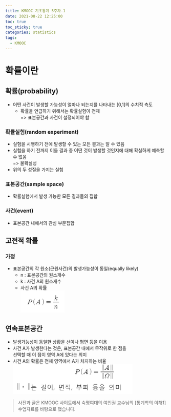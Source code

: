 ```yaml
---
title: KMOOC 기초통계 5주차-1
date: 2021-08-22 12:25:00
toc: true
toc_sticky: true
categories: statistics
tags:
  - KMOOC
---
```


# 확률이란

## 확률(probability)
- 어떤 사건이 발생할 가능성이 얼마나 되는지를 나타내는 [0,1]의 수치적 측도
  - 확률을 언급하기 위해서는 확률실험이 전제  
    => 표본공간과 사건이 설정되어야 함

### 확률실험(random experiment)
- 실험을 시행하기 전에 발생할 수 있는 모든 결과는 알 수 있음
- 실험을 하기 전까지 이들 결과 중 어떤 것이 발생할 것인지에 대해 확실하게 예측할 수 없음  
=> 불확실성
- 위의 두 성질을 가지는 실험

### 표본공간(sample space)
- 확률실험에서 발생 가능한 모든 결과들의 집합

### 사건(event)
- 표본공간 내에서의 관심 부분집합

## 고전적 확률

### 가정
- 표본공간의 각 원소(근원사건)의 발생가능성이 동일(equally likely)
  - n : 표본공간의 원소개수
  - k : 사건 A의 원소개수
  - 사건 A의 확률  
  ![](/assets/images/statistics/pa.png) 

## 연속표본공간
- 발생가능성이 동일한 상황을 선이나 평면 등을 이용
- 사건 A가 발생한다는 것은, 표본공간 내에서 무작위로 한 점을  
  선택할 때 이 점이 영역 A에 있다는 의미
- 사건 A의 확률은 전체 영역에서 A가 차지하는 비율  
    ![](/assets/images/statistics/samplespace.png) 


> 사진과 글은 KMOOC 사이트에서 숙명여대의 여인권 교수님의 [통계학의 이해1] 수업자료를 바탕으로 했습니다.  

